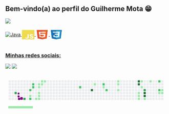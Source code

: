 ## Bem-vindo(a) ao perfil do Guilherme Mota 😁

 <div>
   <a href="https://github.com/guimota22">
   <img height="180em" src="https://github-readme-stats.vercel.app/api/top-langs/?username=guimota22&layout=compact&langs_count=6&theme=tokyonight"/>
</div>
    
<div style="display: inline_block"><br>
  <img align="center" alt="Java" height="30" width="40" src="https://cdn.jsdelivr.net/gh/devicons/devicon/icons/java/java-plain.svg" />
  <img align="center" alt="Js" height="30" width="40" src="https://raw.githubusercontent.com/devicons/devicon/master/icons/javascript/javascript-plain.svg">
  <img align="center" alt="HTML" height="30" width="40" src="https://raw.githubusercontent.com/devicons/devicon/master/icons/html5/html5-original.svg">
  <img align="center" alt="CSS" height="30" width="40" src="https://raw.githubusercontent.com/devicons/devicon/master/icons/css3/css3-original.svg">
</div>
 
<br>
 
### Minhas redes sociais:
 
<div> 
  <a href = "mailto:guilherme9mt@gmail.com"><img src="https://img.shields.io/badge/-Gmail-%23333?style=for-the-badge&logo=gmail&logoColor=white" target="_blank"></a>
  <a href="https://www.linkedin.com/in/gui-mota-794965287/" target="_blank"><img src="https://img.shields.io/badge/-LinkedIn-%230077B5?style=for-the-badge&logo=linkedin&logoColor=white" target="_blank"></a>
</div>

<svg viewBox="-16 -32 880 192" width="880" height="192" xmlns="http://www.w3.org/2000/svg"><style>@keyframes c0{1%{fill:var(--c1)}1.02%,to{fill:var(--ce)}}@keyframes c1{63.63%{fill:var(--c3)}63.65%,to{fill:var(--ce)}}@keyframes c2{1.34%{fill:var(--c1)}1.36%,to{fill:var(--ce)}}@keyframes c3{4.37%{fill:var(--c1)}4.39%,to{fill:var(--ce)}}@keyframes c4{4.7%{fill:var(--c1)}4.72%,to{fill:var(--ce)}}@keyframes c5{5.04%{fill:var(--c1)}5.06%,to{fill:var(--ce)}}@keyframes c6{5.38%{fill:var(--c1)}5.4%,to{fill:var(--ce)}}@keyframes c7{61.94%{fill:var(--c3)}61.96%,to{fill:var(--ce)}}@keyframes c8{2.35%{fill:var(--c1)}2.37%,to{fill:var(--ce)}}@keyframes c9{2.68%{fill:var(--c1)}2.7%,to{fill:var(--ce)}}@keyframes ca{60.26%{fill:var(--c2)}60.28%,to{fill:var(--ce)}}@keyframes cb{7.06%{fill:var(--c1)}7.08%,to{fill:var(--ce)}}@keyframes cc{61.27%{fill:var(--c2)}61.29%,to{fill:var(--ce)}}@keyframes cd{59.25%{fill:var(--c2)}59.27%,to{fill:var(--ce)}}@keyframes ce{58.91%{fill:var(--c2)}58.93%,to{fill:var(--ce)}}@keyframes cf{13.46%{fill:var(--c1)}13.48%,to{fill:var(--ce)}}@keyframes cg{9.42%{fill:var(--c1)}9.44%,to{fill:var(--ce)}}@keyframes ch{9.08%{fill:var(--c1)}9.1%,to{fill:var(--ce)}}@keyframes ci{8.41%{fill:var(--c1)}8.43%,to{fill:var(--ce)}}@keyframes cj{8.07%{fill:var(--c1)}8.09%,to{fill:var(--ce)}}@keyframes ck{13.12%{fill:var(--c1)}13.14%,to{fill:var(--ce)}}@keyframes cl{10.09%{fill:var(--c1)}10.11%,to{fill:var(--ce)}}@keyframes cm{9.75%{fill:var(--c1)}9.77%,to{fill:var(--ce)}}@keyframes cn{10.43%{fill:var(--c1)}10.45%,to{fill:var(--ce)}}@keyframes co{53.53%{fill:var(--c2)}53.55%,to{fill:var(--ce)}}@keyframes cp{88.88%{fill:var(--c4)}88.9%,to{fill:var(--ce)}}@keyframes cq{21.88%{fill:var(--c1)}21.9%,to{fill:var(--ce)}}@keyframes cr{50.5%{fill:var(--c2)}50.52%,to{fill:var(--ce)}}@keyframes cs{23.22%{fill:var(--c1)}23.24%,to{fill:var(--ce)}}@keyframes ct{49.48%{fill:var(--c2)}49.5%,to{fill:var(--ce)}}@keyframes cu{25.58%{fill:var(--c1)}25.6%,to{fill:var(--ce)}}@keyframes cv{25.24%{fill:var(--c1)}25.26%,to{fill:var(--ce)}}@keyframes cw{27.26%{fill:var(--c1)}27.28%,to{fill:var(--ce)}}@keyframes cx{82.48%{fill:var(--c4)}82.5%,to{fill:var(--ce)}}@keyframes cy{82.14%{fill:var(--c4)}82.16%,to{fill:var(--ce)}}@keyframes cz{29.96%{fill:var(--c1)}29.98%,to{fill:var(--ce)}}@keyframes c10{30.29%{fill:var(--c1)}30.31%,to{fill:var(--ce)}}@keyframes c11{30.63%{fill:var(--c1)}30.65%,to{fill:var(--ce)}}@keyframes c12{37.7%{fill:var(--c1)}37.72%,to{fill:var(--ce)}}@keyframes c13{38.37%{fill:var(--c1)}38.39%,to{fill:var(--ce)}}@keyframes c14{79.45%{fill:var(--c3)}79.47%,to{fill:var(--ce)}}@keyframes c15{79.79%{fill:var(--c4)}79.81%,to{fill:var(--ce)}}@keyframes c16{80.12%{fill:var(--c4)}80.14%,to{fill:var(--ce)}}@keyframes c17{31.3%{fill:var(--c1)}31.32%,to{fill:var(--ce)}}@keyframes c18{36.69%{fill:var(--c1)}36.71%,to{fill:var(--ce)}}@keyframes c19{42.41%{fill:var(--c2)}42.43%,to{fill:var(--ce)}}@keyframes c1a{40.73%{fill:var(--c2)}40.75%,to{fill:var(--ce)}}@keyframes c1b{33.66%{fill:var(--c1)}33.68%,to{fill:var(--ce)}}@keyframes c1c{34.33%{fill:var(--c1)}34.35%,to{fill:var(--ce)}}@keyframes c1d{34%{fill:var(--c1)}34.02%,to{fill:var(--ce)}}@keyframes u0{1%{transform:scale(0,1)}1.02%,1.34%{transform:scale(.03,1)}1.36%,2.35%{transform:scale(.06,1)}2.37%,2.68%{transform:scale(.09,1)}2.7%,4.37%{transform:scale(.12,1)}4.39%,4.7%{transform:scale(.15,1)}4.72%,5.04%{transform:scale(.18,1)}5.06%,5.38%{transform:scale(.21,1)}5.4%,7.06%{transform:scale(.24,1)}7.08%,8.07%{transform:scale(.27,1)}8.09%,8.41%{transform:scale(.3,1)}8.43%,9.08%{transform:scale(.33,1)}9.1%,9.42%{transform:scale(.36,1)}9.44%,9.75%{transform:scale(.39,1)}10.09%,9.77%{transform:scale(.42,1)}10.11%,10.43%{transform:scale(.45,1)}10.45%,13.12%{transform:scale(.48,1)}13.14%,13.46%{transform:scale(.52,1)}13.48%,21.88%{transform:scale(.55,1)}21.9%,23.22%{transform:scale(.58,1)}23.24%,25.24%{transform:scale(.61,1)}25.26%,25.58%{transform:scale(.64,1)}25.6%,27.26%{transform:scale(.67,1)}27.28%,29.96%{transform:scale(.7,1)}29.98%,30.29%{transform:scale(.73,1)}30.31%,30.63%{transform:scale(.76,1)}30.65%,31.3%{transform:scale(.79,1)}31.32%,33.66%{transform:scale(.82,1)}33.68%,34%{transform:scale(.85,1)}34.02%,34.33%{transform:scale(.88,1)}34.35%,36.69%{transform:scale(.91,1)}36.71%,37.7%{transform:scale(.94,1)}37.72%,38.37%{transform:scale(.97,1)}38.39%,to{transform:scale(1,1)}}@keyframes u1{40.73%{transform:scale(0,1)}40.75%,42.41%{transform:scale(.11,1)}42.43%,49.48%{transform:scale(.22,1)}49.5%,50.5%{transform:scale(.33,1)}50.52%,53.53%{transform:scale(.44,1)}53.55%,58.91%{transform:scale(.56,1)}58.93%,59.25%{transform:scale(.67,1)}59.27%,60.26%{transform:scale(.78,1)}60.28%,61.27%{transform:scale(.89,1)}61.29%,to{transform:scale(1,1)}}@keyframes u2{61.94%{transform:scale(0,1)}61.96%,63.63%{transform:scale(.33,1)}63.65%,79.45%{transform:scale(.67,1)}79.47%,to{transform:scale(1,1)}}@keyframes u3{79.79%{transform:scale(0,1)}79.81%,80.12%{transform:scale(.2,1)}80.14%,82.14%{transform:scale(.4,1)}82.16%,82.48%{transform:scale(.6,1)}82.5%,88.88%{transform:scale(.8,1)}88.9%,to{transform:scale(1,1)}}@keyframes s0{0%,99.66%{transform:translate(0,-16px)}.34%{transform:translate(0,0)}2.36%{transform:translate(96px,0)}2.69%{transform:translate(96px,16px)}3.7%,97.98%{transform:translate(48px,16px)}5.39%{transform:translate(48px,96px)}5.72%{transform:translate(64px,96px)}6.06%{transform:translate(64px,80px)}8.08%{transform:translate(160px,80px)}11.45%,9.43%{transform:translate(160px,16px)}9.76%{transform:translate(176px,16px)}10.1%{transform:translate(176px,0)}10.44%{transform:translate(192px,0)}10.77%{transform:translate(192px,16px)}13.13%{transform:translate(160px,96px)}13.47%{transform:translate(144px,96px)}13.8%{transform:translate(144px,80px)}20.54%{transform:translate(464px,80px)}21.89%{transform:translate(464px,16px)}22.56%{transform:translate(496px,16px)}22.9%{transform:translate(496px,32px)}24.92%{transform:translate(592px,32px)}25.59%{transform:translate(592px,0)}25.93%{transform:translate(608px,0)}26.26%{transform:translate(608px,16px)}26.6%{transform:translate(592px,16px)}27.27%{transform:translate(592px,48px)}29.63%{transform:translate(704px,48px)}30.64%{transform:translate(704px,96px)}33%{transform:translate(816px,96px)}33.67%{transform:translate(816px,64px)}34.01%{transform:translate(832px,64px)}35.02%{transform:translate(832px,16px)}35.69%{transform:translate(800px,16px)}36.03%{transform:translate(800px,0)}37.71%,44.44%{transform:translate(720px,0)}38.38%,45.12%{transform:translate(720px,32px)}40.4%{transform:translate(816px,32px)}40.74%{transform:translate(816px,48px)}41.08%{transform:translate(832px,48px)}42.09%{transform:translate(832px,0)}49.16%{transform:translate(528px,32px)}49.49%{transform:translate(528px,48px)}49.83%{transform:translate(512px,48px)}50.51%{transform:translate(512px,16px)}53.2%{transform:translate(384px,16px)}53.54%{transform:translate(384px,32px)}58.92%{transform:translate(128px,32px)}59.26%{transform:translate(128px,16px)}59.6%{transform:translate(112px,16px)}61.28%{transform:translate(112px,96px)}61.95%{transform:translate(80px,96px)}62.63%{transform:translate(80px,64px)}63.64%{transform:translate(32px,64px)}63.97%{transform:translate(32px,48px)}72.39%{transform:translate(432px,48px)}72.73%{transform:translate(432px,32px)}79.12%{transform:translate(736px,32px)}80.13%{transform:translate(736px,80px)}80.47%{transform:translate(720px,80px)}81.82%{transform:translate(720px,16px)}82.15%{transform:translate(704px,16px)}82.49%{transform:translate(704px,0)}87.88%{transform:translate(448px,0)}88.89%{transform:translate(448px,48px)}96.3%{transform:translate(96px,48px)}96.63%{transform:translate(96px,32px)}96.97%{transform:translate(80px,32px)}97.31%{transform:translate(80px,16px)}98.65%{transform:translate(48px,-16px)}}@keyframes s1{0%,99.66%{transform:translate(16px,-16px)}.34%{transform:translate(0,-16px)}.67%{transform:translate(0,0)}2.69%{transform:translate(96px,0)}3.03%{transform:translate(96px,16px)}4.04%,98.32%{transform:translate(48px,16px)}5.72%{transform:translate(48px,96px)}6.06%{transform:translate(64px,96px)}6.4%{transform:translate(64px,80px)}8.42%{transform:translate(160px,80px)}11.78%,9.76%{transform:translate(160px,16px)}10.1%{transform:translate(176px,16px)}10.44%{transform:translate(176px,0)}10.77%{transform:translate(192px,0)}11.11%{transform:translate(192px,16px)}13.47%{transform:translate(160px,96px)}13.8%{transform:translate(144px,96px)}14.14%{transform:translate(144px,80px)}20.88%{transform:translate(464px,80px)}22.22%{transform:translate(464px,16px)}22.9%{transform:translate(496px,16px)}23.23%{transform:translate(496px,32px)}25.25%{transform:translate(592px,32px)}25.93%{transform:translate(592px,0)}26.26%{transform:translate(608px,0)}26.6%{transform:translate(608px,16px)}26.94%{transform:translate(592px,16px)}27.61%{transform:translate(592px,48px)}29.97%{transform:translate(704px,48px)}30.98%{transform:translate(704px,96px)}33.33%{transform:translate(816px,96px)}34.01%{transform:translate(816px,64px)}34.34%{transform:translate(832px,64px)}35.35%{transform:translate(832px,16px)}36.03%{transform:translate(800px,16px)}36.36%{transform:translate(800px,0)}38.05%,44.78%{transform:translate(720px,0)}38.72%,45.45%{transform:translate(720px,32px)}40.74%{transform:translate(816px,32px)}41.08%{transform:translate(816px,48px)}41.41%{transform:translate(832px,48px)}42.42%{transform:translate(832px,0)}49.49%{transform:translate(528px,32px)}49.83%{transform:translate(528px,48px)}50.17%{transform:translate(512px,48px)}50.84%{transform:translate(512px,16px)}53.54%{transform:translate(384px,16px)}53.87%{transform:translate(384px,32px)}59.26%{transform:translate(128px,32px)}59.6%{transform:translate(128px,16px)}59.93%{transform:translate(112px,16px)}61.62%{transform:translate(112px,96px)}62.29%{transform:translate(80px,96px)}62.96%{transform:translate(80px,64px)}63.97%{transform:translate(32px,64px)}64.31%{transform:translate(32px,48px)}72.73%{transform:translate(432px,48px)}73.06%{transform:translate(432px,32px)}79.46%{transform:translate(736px,32px)}80.47%{transform:translate(736px,80px)}80.81%{transform:translate(720px,80px)}82.15%{transform:translate(720px,16px)}82.49%{transform:translate(704px,16px)}82.83%{transform:translate(704px,0)}88.22%{transform:translate(448px,0)}89.23%{transform:translate(448px,48px)}96.63%{transform:translate(96px,48px)}96.97%{transform:translate(96px,32px)}97.31%{transform:translate(80px,32px)}97.64%{transform:translate(80px,16px)}98.99%{transform:translate(48px,-16px)}}@keyframes s2{0%,99.66%{transform:translate(32px,-16px)}.67%{transform:translate(0,-16px)}1.01%{transform:translate(0,0)}3.03%{transform:translate(96px,0)}3.37%{transform:translate(96px,16px)}4.38%,98.65%{transform:translate(48px,16px)}6.06%{transform:translate(48px,96px)}6.4%{transform:translate(64px,96px)}6.73%{transform:translate(64px,80px)}8.75%{transform:translate(160px,80px)}10.1%,12.12%{transform:translate(160px,16px)}10.44%{transform:translate(176px,16px)}10.77%{transform:translate(176px,0)}11.11%{transform:translate(192px,0)}11.45%{transform:translate(192px,16px)}13.8%{transform:translate(160px,96px)}14.14%{transform:translate(144px,96px)}14.48%{transform:translate(144px,80px)}21.21%{transform:translate(464px,80px)}22.56%{transform:translate(464px,16px)}23.23%{transform:translate(496px,16px)}23.57%{transform:translate(496px,32px)}25.59%{transform:translate(592px,32px)}26.26%{transform:translate(592px,0)}26.6%{transform:translate(608px,0)}26.94%{transform:translate(608px,16px)}27.27%{transform:translate(592px,16px)}27.95%{transform:translate(592px,48px)}30.3%{transform:translate(704px,48px)}31.31%{transform:translate(704px,96px)}33.67%{transform:translate(816px,96px)}34.34%{transform:translate(816px,64px)}34.68%{transform:translate(832px,64px)}35.69%{transform:translate(832px,16px)}36.36%{transform:translate(800px,16px)}36.7%{transform:translate(800px,0)}38.38%,45.12%{transform:translate(720px,0)}39.06%,45.79%{transform:translate(720px,32px)}41.08%{transform:translate(816px,32px)}41.41%{transform:translate(816px,48px)}41.75%{transform:translate(832px,48px)}42.76%{transform:translate(832px,0)}49.83%{transform:translate(528px,32px)}50.17%{transform:translate(528px,48px)}50.51%{transform:translate(512px,48px)}51.18%{transform:translate(512px,16px)}53.87%{transform:translate(384px,16px)}54.21%{transform:translate(384px,32px)}59.6%{transform:translate(128px,32px)}59.93%{transform:translate(128px,16px)}60.27%{transform:translate(112px,16px)}61.95%{transform:translate(112px,96px)}62.63%{transform:translate(80px,96px)}63.3%{transform:translate(80px,64px)}64.31%{transform:translate(32px,64px)}64.65%{transform:translate(32px,48px)}73.06%{transform:translate(432px,48px)}73.4%{transform:translate(432px,32px)}79.8%{transform:translate(736px,32px)}80.81%{transform:translate(736px,80px)}81.14%{transform:translate(720px,80px)}82.49%{transform:translate(720px,16px)}82.83%{transform:translate(704px,16px)}83.16%{transform:translate(704px,0)}88.55%{transform:translate(448px,0)}89.56%{transform:translate(448px,48px)}96.97%{transform:translate(96px,48px)}97.31%{transform:translate(96px,32px)}97.64%{transform:translate(80px,32px)}97.98%{transform:translate(80px,16px)}99.33%{transform:translate(48px,-16px)}}@keyframes s3{0%,99.66%{transform:translate(48px,-16px)}1.01%{transform:translate(0,-16px)}1.35%{transform:translate(0,0)}3.37%{transform:translate(96px,0)}3.7%{transform:translate(96px,16px)}4.71%,98.99%{transform:translate(48px,16px)}6.4%{transform:translate(48px,96px)}6.73%{transform:translate(64px,96px)}7.07%{transform:translate(64px,80px)}9.09%{transform:translate(160px,80px)}10.44%,12.46%{transform:translate(160px,16px)}10.77%{transform:translate(176px,16px)}11.11%{transform:translate(176px,0)}11.45%{transform:translate(192px,0)}11.78%{transform:translate(192px,16px)}14.14%{transform:translate(160px,96px)}14.48%{transform:translate(144px,96px)}14.81%{transform:translate(144px,80px)}21.55%{transform:translate(464px,80px)}22.9%{transform:translate(464px,16px)}23.57%{transform:translate(496px,16px)}23.91%{transform:translate(496px,32px)}25.93%{transform:translate(592px,32px)}26.6%{transform:translate(592px,0)}26.94%{transform:translate(608px,0)}27.27%{transform:translate(608px,16px)}27.61%{transform:translate(592px,16px)}28.28%{transform:translate(592px,48px)}30.64%{transform:translate(704px,48px)}31.65%{transform:translate(704px,96px)}34.01%{transform:translate(816px,96px)}34.68%{transform:translate(816px,64px)}35.02%{transform:translate(832px,64px)}36.03%{transform:translate(832px,16px)}36.7%{transform:translate(800px,16px)}37.04%{transform:translate(800px,0)}38.72%,45.45%{transform:translate(720px,0)}39.39%,46.13%{transform:translate(720px,32px)}41.41%{transform:translate(816px,32px)}41.75%{transform:translate(816px,48px)}42.09%{transform:translate(832px,48px)}43.1%{transform:translate(832px,0)}50.17%{transform:translate(528px,32px)}50.51%{transform:translate(528px,48px)}50.84%{transform:translate(512px,48px)}51.52%{transform:translate(512px,16px)}54.21%{transform:translate(384px,16px)}54.55%{transform:translate(384px,32px)}59.93%{transform:translate(128px,32px)}60.27%{transform:translate(128px,16px)}60.61%{transform:translate(112px,16px)}62.29%{transform:translate(112px,96px)}62.96%{transform:translate(80px,96px)}63.64%{transform:translate(80px,64px)}64.65%{transform:translate(32px,64px)}64.98%{transform:translate(32px,48px)}73.4%{transform:translate(432px,48px)}73.74%{transform:translate(432px,32px)}80.13%{transform:translate(736px,32px)}81.14%{transform:translate(736px,80px)}81.48%{transform:translate(720px,80px)}82.83%{transform:translate(720px,16px)}83.16%{transform:translate(704px,16px)}83.5%{transform:translate(704px,0)}88.89%{transform:translate(448px,0)}89.9%{transform:translate(448px,48px)}97.31%{transform:translate(96px,48px)}97.64%{transform:translate(96px,32px)}97.98%{transform:translate(80px,32px)}98.32%{transform:translate(80px,16px)}}:root{--cb:#1b1f230a;--cs:purple;--ce:#ebedf0;--c0:#ebedf0;--c1:#9be9a8;--c2:#40c463;--c3:#30a14e;--c4:#216e39}@media (prefers-color-scheme:dark){:root{--cb:#1b1f230a;--cs:purple;--ce:#161b22;--c1:#01311f;--c2:#034525;--c3:#0f6d31;--c4:#00c647}}.c{shape-rendering:geometricPrecision;rx:2;ry:2;fill:var(--ce);stroke-width:1px;stroke:var(--cb);animation:none 29700ms linear infinite}.c.c0{fill:var(--c1);animation-name:c0}.c.c1{fill:var(--c3);animation-name:c1}.c.c2,.c.c3{fill:var(--c1);animation-name:c2}.c.c3{animation-name:c3}.c.c4,.c.c5,.c.c6{fill:var(--c1);animation-name:c4}.c.c5,.c.c6{animation-name:c5}.c.c6{animation-name:c6}.c.c7{fill:var(--c3);animation-name:c7}.c.c8,.c.c9{fill:var(--c1);animation-name:c8}.c.c9{animation-name:c9}.c.ca{fill:var(--c2);animation-name:ca}.c.cb{fill:var(--c1);animation-name:cb}.c.cc,.c.cd,.c.ce{fill:var(--c2);animation-name:cc}.c.cd,.c.ce{animation-name:cd}.c.ce{animation-name:ce}.c.cf,.c.cg,.c.ch{fill:var(--c1);animation-name:cf}.c.cg,.c.ch{animation-name:cg}.c.ch{animation-name:ch}.c.ci,.c.cj,.c.ck{fill:var(--c1);animation-name:ci}.c.cj,.c.ck{animation-name:cj}.c.ck{animation-name:ck}.c.cl,.c.cm,.c.cn{fill:var(--c1);animation-name:cl}.c.cm,.c.cn{animation-name:cm}.c.cn{animation-name:cn}.c.co{fill:var(--c2);animation-name:co}.c.cp{fill:var(--c4);animation-name:cp}.c.cq{fill:var(--c1);animation-name:cq}.c.cr{fill:var(--c2);animation-name:cr}.c.cs{fill:var(--c1);animation-name:cs}.c.ct{fill:var(--c2);animation-name:ct}.c.cu,.c.cv,.c.cw{fill:var(--c1);animation-name:cu}.c.cv,.c.cw{animation-name:cv}.c.cw{animation-name:cw}.c.cx,.c.cy{fill:var(--c4);animation-name:cx}.c.cy{animation-name:cy}.c.c10,.c.cz{fill:var(--c1);animation-name:cz}.c.c10{animation-name:c10}.c.c11,.c.c12,.c.c13{fill:var(--c1);animation-name:c11}.c.c12,.c.c13{animation-name:c12}.c.c13{animation-name:c13}.c.c14{fill:var(--c3);animation-name:c14}.c.c15,.c.c16{fill:var(--c4);animation-name:c15}.c.c16{animation-name:c16}.c.c17,.c.c18{fill:var(--c1);animation-name:c17}.c.c18{animation-name:c18}.c.c19,.c.c1a{fill:var(--c2);animation-name:c19}.c.c1a{animation-name:c1a}.c.c1b,.c.c1c,.c.c1d{fill:var(--c1);animation-name:c1b}.c.c1c,.c.c1d{animation-name:c1c}.c.c1d{animation-name:c1d}.s,.u{animation:none linear 29700ms infinite}.u,.u.u0{transform-origin:0 0}.u{transform:scale(0,1)}.u.u0{fill:var(--c1);animation-name:u0}.u.u1{fill:var(--c2);animation-name:u1;transform-origin:559.7px 0}.u.u2{fill:var(--c3);animation-name:u2;transform-origin:712.3px 0}.u.u3{fill:var(--c4);animation-name:u3;transform-origin:763.2px 0}.s{shape-rendering:geometricPrecision;fill:var(--cs)}.s.s0{transform:translate(0,-16px);animation-name:s0}.s.s1{transform:translate(16px,-16px);animation-name:s1}.s.s2{transform:translate(32px,-16px);animation-name:s2}.s.s3{transform:translate(48px,-16px);animation-name:s3}</style><rect class="c" x="2" y="2" width="12" height="12"/><rect class="c" x="2" y="18" width="12" height="12"/><rect class="c" x="2" y="34" width="12" height="12"/><rect class="c" x="2" y="50" width="12" height="12"/><rect class="c" x="2" y="66" width="12" height="12"/><rect class="c" x="2" y="82" width="12" height="12"/><rect class="c" x="2" y="98" width="12" height="12"/><rect class="c" x="18" y="2" width="12" height="12"/><rect class="c" x="18" y="18" width="12" height="12"/><rect class="c" x="18" y="34" width="12" height="12"/><rect class="c" x="18" y="50" width="12" height="12"/><rect class="c" x="18" y="66" width="12" height="12"/><rect class="c" x="18" y="82" width="12" height="12"/><rect class="c" x="18" y="98" width="12" height="12"/><rect class="c c0" x="34" y="2" width="12" height="12"/><rect class="c" x="34" y="18" width="12" height="12"/><rect class="c" x="34" y="34" width="12" height="12"/><rect class="c" x="34" y="50" width="12" height="12"/><rect class="c c1" x="34" y="66" width="12" height="12"/><rect class="c" x="34" y="82" width="12" height="12"/><rect class="c" x="34" y="98" width="12" height="12"/><rect class="c c2" x="50" y="2" width="12" height="12"/><rect class="c" x="50" y="18" width="12" height="12"/><rect class="c" x="50" y="34" width="12" height="12"/><rect class="c c3" x="50" y="50" width="12" height="12"/><rect class="c c4" x="50" y="66" width="12" height="12"/><rect class="c c5" x="50" y="82" width="12" height="12"/><rect class="c c6" x="50" y="98" width="12" height="12"/><rect class="c" x="66" y="2" width="12" height="12"/><rect class="c" x="66" y="18" width="12" height="12"/><rect class="c" x="66" y="34" width="12" height="12"/><rect class="c" x="66" y="50" width="12" height="12"/><rect class="c" x="66" y="66" width="12" height="12"/><rect class="c" x="66" y="82" width="12" height="12"/><rect class="c" x="66" y="98" width="12" height="12"/><rect class="c" x="82" y="2" width="12" height="12"/><rect class="c" x="82" y="18" width="12" height="12"/><rect class="c" x="82" y="34" width="12" height="12"/><rect class="c" x="82" y="50" width="12" height="12"/><rect class="c" x="82" y="66" width="12" height="12"/><rect class="c" x="82" y="82" width="12" height="12"/><rect class="c c7" x="82" y="98" width="12" height="12"/><rect class="c c8" x="98" y="2" width="12" height="12"/><rect class="c c9" x="98" y="18" width="12" height="12"/><rect class="c" x="98" y="34" width="12" height="12"/><rect class="c" x="98" y="50" width="12" height="12"/><rect class="c" x="98" y="66" width="12" height="12"/><rect class="c" x="98" y="82" width="12" height="12"/><rect class="c" x="98" y="98" width="12" height="12"/><rect class="c" x="114" y="2" width="12" height="12"/><rect class="c" x="114" y="18" width="12" height="12"/><rect class="c" x="114" y="34" width="12" height="12"/><rect class="c ca" x="114" y="50" width="12" height="12"/><rect class="c" x="114" y="66" width="12" height="12"/><rect class="c cb" x="114" y="82" width="12" height="12"/><rect class="c cc" x="114" y="98" width="12" height="12"/><rect class="c" x="130" y="2" width="12" height="12"/><rect class="c cd" x="130" y="18" width="12" height="12"/><rect class="c ce" x="130" y="34" width="12" height="12"/><rect class="c" x="130" y="50" width="12" height="12"/><rect class="c" x="130" y="66" width="12" height="12"/><rect class="c" x="130" y="82" width="12" height="12"/><rect class="c" x="130" y="98" width="12" height="12"/><rect class="c" x="146" y="2" width="12" height="12"/><rect class="c" x="146" y="18" width="12" height="12"/><rect class="c" x="146" y="34" width="12" height="12"/><rect class="c" x="146" y="50" width="12" height="12"/><rect class="c" x="146" y="66" width="12" height="12"/><rect class="c" x="146" y="82" width="12" height="12"/><rect class="c cf" x="146" y="98" width="12" height="12"/><rect class="c" x="162" y="2" width="12" height="12"/><rect class="c cg" x="162" y="18" width="12" height="12"/><rect class="c ch" x="162" y="34" width="12" height="12"/><rect class="c" x="162" y="50" width="12" height="12"/><rect class="c ci" x="162" y="66" width="12" height="12"/><rect class="c cj" x="162" y="82" width="12" height="12"/><rect class="c ck" x="162" y="98" width="12" height="12"/><rect class="c cl" x="178" y="2" width="12" height="12"/><rect class="c cm" x="178" y="18" width="12" height="12"/><rect class="c" x="178" y="34" width="12" height="12"/><rect class="c" x="178" y="50" width="12" height="12"/><rect class="c" x="178" y="66" width="12" height="12"/><rect class="c" x="178" y="82" width="12" height="12"/><rect class="c" x="178" y="98" width="12" height="12"/><rect class="c cn" x="194" y="2" width="12" height="12"/><rect class="c" x="194" y="18" width="12" height="12"/><rect class="c" x="194" y="34" width="12" height="12"/><rect class="c" x="194" y="50" width="12" height="12"/><rect class="c" x="194" y="66" width="12" height="12"/><rect class="c" x="194" y="82" width="12" height="12"/><rect class="c" x="194" y="98" width="12" height="12"/><rect class="c" x="210" y="2" width="12" height="12"/><rect class="c" x="210" y="18" width="12" height="12"/><rect class="c" x="210" y="34" width="12" height="12"/><rect class="c" x="210" y="50" width="12" height="12"/><rect class="c" x="210" y="66" width="12" height="12"/><rect class="c" x="210" y="82" width="12" height="12"/><rect class="c" x="210" y="98" width="12" height="12"/><rect class="c" x="226" y="2" width="12" height="12"/><rect class="c" x="226" y="18" width="12" height="12"/><rect class="c" x="226" y="34" width="12" height="12"/><rect class="c" x="226" y="50" width="12" height="12"/><rect class="c" x="226" y="66" width="12" height="12"/><rect class="c" x="226" y="82" width="12" height="12"/><rect class="c" x="226" y="98" width="12" height="12"/><rect class="c" x="242" y="2" width="12" height="12"/><rect class="c" x="242" y="18" width="12" height="12"/><rect class="c" x="242" y="34" width="12" height="12"/><rect class="c" x="242" y="50" width="12" height="12"/><rect class="c" x="242" y="66" width="12" height="12"/><rect class="c" x="242" y="82" width="12" height="12"/><rect class="c" x="242" y="98" width="12" height="12"/><rect class="c" x="258" y="2" width="12" height="12"/><rect class="c" x="258" y="18" width="12" height="12"/><rect class="c" x="258" y="34" width="12" height="12"/><rect class="c" x="258" y="50" width="12" height="12"/><rect class="c" x="258" y="66" width="12" height="12"/><rect class="c" x="258" y="82" width="12" height="12"/><rect class="c" x="258" y="98" width="12" height="12"/><rect class="c" x="274" y="2" width="12" height="12"/><rect class="c" x="274" y="18" width="12" height="12"/><rect class="c" x="274" y="34" width="12" height="12"/><rect class="c" x="274" y="50" width="12" height="12"/><rect class="c" x="274" y="66" width="12" height="12"/><rect class="c" x="274" y="82" width="12" height="12"/><rect class="c" x="274" y="98" width="12" height="12"/><rect class="c" x="290" y="2" width="12" height="12"/><rect class="c" x="290" y="18" width="12" height="12"/><rect class="c" x="290" y="34" width="12" height="12"/><rect class="c" x="290" y="50" width="12" height="12"/><rect class="c" x="290" y="66" width="12" height="12"/><rect class="c" x="290" y="82" width="12" height="12"/><rect class="c" x="290" y="98" width="12" height="12"/><rect class="c" x="306" y="2" width="12" height="12"/><rect class="c" x="306" y="18" width="12" height="12"/><rect class="c" x="306" y="34" width="12" height="12"/><rect class="c" x="306" y="50" width="12" height="12"/><rect class="c" x="306" y="66" width="12" height="12"/><rect class="c" x="306" y="82" width="12" height="12"/><rect class="c" x="306" y="98" width="12" height="12"/><rect class="c" x="322" y="2" width="12" height="12"/><rect class="c" x="322" y="18" width="12" height="12"/><rect class="c" x="322" y="34" width="12" height="12"/><rect class="c" x="322" y="50" width="12" height="12"/><rect class="c" x="322" y="66" width="12" height="12"/><rect class="c" x="322" y="82" width="12" height="12"/><rect class="c" x="322" y="98" width="12" height="12"/><rect class="c" x="338" y="2" width="12" height="12"/><rect class="c" x="338" y="18" width="12" height="12"/><rect class="c" x="338" y="34" width="12" height="12"/><rect class="c" x="338" y="50" width="12" height="12"/><rect class="c" x="338" y="66" width="12" height="12"/><rect class="c" x="338" y="82" width="12" height="12"/><rect class="c" x="338" y="98" width="12" height="12"/><rect class="c" x="354" y="2" width="12" height="12"/><rect class="c" x="354" y="18" width="12" height="12"/><rect class="c" x="354" y="34" width="12" height="12"/><rect class="c" x="354" y="50" width="12" height="12"/><rect class="c" x="354" y="66" width="12" height="12"/><rect class="c" x="354" y="82" width="12" height="12"/><rect class="c" x="354" y="98" width="12" height="12"/><rect class="c" x="370" y="2" width="12" height="12"/><rect class="c" x="370" y="18" width="12" height="12"/><rect class="c" x="370" y="34" width="12" height="12"/><rect class="c" x="370" y="50" width="12" height="12"/><rect class="c" x="370" y="66" width="12" height="12"/><rect class="c" x="370" y="82" width="12" height="12"/><rect class="c" x="370" y="98" width="12" height="12"/><rect class="c" x="386" y="2" width="12" height="12"/><rect class="c" x="386" y="18" width="12" height="12"/><rect class="c co" x="386" y="34" width="12" height="12"/><rect class="c" x="386" y="50" width="12" height="12"/><rect class="c" x="386" y="66" width="12" height="12"/><rect class="c" x="386" y="82" width="12" height="12"/><rect class="c" x="386" y="98" width="12" height="12"/><rect class="c" x="402" y="2" width="12" height="12"/><rect class="c" x="402" y="18" width="12" height="12"/><rect class="c" x="402" y="34" width="12" height="12"/><rect class="c" x="402" y="50" width="12" height="12"/><rect class="c" x="402" y="66" width="12" height="12"/><rect class="c" x="402" y="82" width="12" height="12"/><rect class="c" x="402" y="98" width="12" height="12"/><rect class="c" x="418" y="2" width="12" height="12"/><rect class="c" x="418" y="18" width="12" height="12"/><rect class="c" x="418" y="34" width="12" height="12"/><rect class="c" x="418" y="50" width="12" height="12"/><rect class="c" x="418" y="66" width="12" height="12"/><rect class="c" x="418" y="82" width="12" height="12"/><rect class="c" x="418" y="98" width="12" height="12"/><rect class="c" x="434" y="2" width="12" height="12"/><rect class="c" x="434" y="18" width="12" height="12"/><rect class="c" x="434" y="34" width="12" height="12"/><rect class="c" x="434" y="50" width="12" height="12"/><rect class="c" x="434" y="66" width="12" height="12"/><rect class="c" x="434" y="82" width="12" height="12"/><rect class="c" x="434" y="98" width="12" height="12"/><rect class="c" x="450" y="2" width="12" height="12"/><rect class="c" x="450" y="18" width="12" height="12"/><rect class="c" x="450" y="34" width="12" height="12"/><rect class="c cp" x="450" y="50" width="12" height="12"/><rect class="c" x="450" y="66" width="12" height="12"/><rect class="c" x="450" y="82" width="12" height="12"/><rect class="c" x="450" y="98" width="12" height="12"/><rect class="c" x="466" y="2" width="12" height="12"/><rect class="c cq" x="466" y="18" width="12" height="12"/><rect class="c" x="466" y="34" width="12" height="12"/><rect class="c" x="466" y="50" width="12" height="12"/><rect class="c" x="466" y="66" width="12" height="12"/><rect class="c" x="466" y="82" width="12" height="12"/><rect class="c" x="466" y="98" width="12" height="12"/><rect class="c" x="482" y="2" width="12" height="12"/><rect class="c" x="482" y="18" width="12" height="12"/><rect class="c" x="482" y="34" width="12" height="12"/><rect class="c" x="482" y="50" width="12" height="12"/><rect class="c" x="482" y="66" width="12" height="12"/><rect class="c" x="482" y="82" width="12" height="12"/><rect class="c" x="482" y="98" width="12" height="12"/><rect class="c" x="498" y="2" width="12" height="12"/><rect class="c" x="498" y="18" width="12" height="12"/><rect class="c" x="498" y="34" width="12" height="12"/><rect class="c" x="498" y="50" width="12" height="12"/><rect class="c" x="498" y="66" width="12" height="12"/><rect class="c" x="498" y="82" width="12" height="12"/><rect class="c" x="498" y="98" width="12" height="12"/><rect class="c" x="514" y="2" width="12" height="12"/><rect class="c cr" x="514" y="18" width="12" height="12"/><rect class="c cs" x="514" y="34" width="12" height="12"/><rect class="c" x="514" y="50" width="12" height="12"/><rect class="c" x="514" y="66" width="12" height="12"/><rect class="c" x="514" y="82" width="12" height="12"/><rect class="c" x="514" y="98" width="12" height="12"/><rect class="c" x="530" y="2" width="12" height="12"/><rect class="c" x="530" y="18" width="12" height="12"/><rect class="c" x="530" y="34" width="12" height="12"/><rect class="c ct" x="530" y="50" width="12" height="12"/><rect class="c" x="530" y="66" width="12" height="12"/><rect class="c" x="530" y="82" width="12" height="12"/><rect class="c" x="530" y="98" width="12" height="12"/><rect class="c" x="546" y="2" width="12" height="12"/><rect class="c" x="546" y="18" width="12" height="12"/><rect class="c" x="546" y="34" width="12" height="12"/><rect class="c" x="546" y="50" width="12" height="12"/><rect class="c" x="546" y="66" width="12" height="12"/><rect class="c" x="546" y="82" width="12" height="12"/><rect class="c" x="546" y="98" width="12" height="12"/><rect class="c" x="562" y="2" width="12" height="12"/><rect class="c" x="562" y="18" width="12" height="12"/><rect class="c" x="562" y="34" width="12" height="12"/><rect class="c" x="562" y="50" width="12" height="12"/><rect class="c" x="562" y="66" width="12" height="12"/><rect class="c" x="562" y="82" width="12" height="12"/><rect class="c" x="562" y="98" width="12" height="12"/><rect class="c" x="578" y="2" width="12" height="12"/><rect class="c" x="578" y="18" width="12" height="12"/><rect class="c" x="578" y="34" width="12" height="12"/><rect class="c" x="578" y="50" width="12" height="12"/><rect class="c" x="578" y="66" width="12" height="12"/><rect class="c" x="578" y="82" width="12" height="12"/><rect class="c" x="578" y="98" width="12" height="12"/><rect class="c cu" x="594" y="2" width="12" height="12"/><rect class="c cv" x="594" y="18" width="12" height="12"/><rect class="c" x="594" y="34" width="12" height="12"/><rect class="c cw" x="594" y="50" width="12" height="12"/><rect class="c" x="594" y="66" width="12" height="12"/><rect class="c" x="594" y="82" width="12" height="12"/><rect class="c" x="594" y="98" width="12" height="12"/><rect class="c" x="610" y="2" width="12" height="12"/><rect class="c" x="610" y="18" width="12" height="12"/><rect class="c" x="610" y="34" width="12" height="12"/><rect class="c" x="610" y="50" width="12" height="12"/><rect class="c" x="610" y="66" width="12" height="12"/><rect class="c" x="610" y="82" width="12" height="12"/><rect class="c" x="610" y="98" width="12" height="12"/><rect class="c" x="626" y="2" width="12" height="12"/><rect class="c" x="626" y="18" width="12" height="12"/><rect class="c" x="626" y="34" width="12" height="12"/><rect class="c" x="626" y="50" width="12" height="12"/><rect class="c" x="626" y="66" width="12" height="12"/><rect class="c" x="626" y="82" width="12" height="12"/><rect class="c" x="626" y="98" width="12" height="12"/><rect class="c" x="642" y="2" width="12" height="12"/><rect class="c" x="642" y="18" width="12" height="12"/><rect class="c" x="642" y="34" width="12" height="12"/><rect class="c" x="642" y="50" width="12" height="12"/><rect class="c" x="642" y="66" width="12" height="12"/><rect class="c" x="642" y="82" width="12" height="12"/><rect class="c" x="642" y="98" width="12" height="12"/><rect class="c" x="658" y="2" width="12" height="12"/><rect class="c" x="658" y="18" width="12" height="12"/><rect class="c" x="658" y="34" width="12" height="12"/><rect class="c" x="658" y="50" width="12" height="12"/><rect class="c" x="658" y="66" width="12" height="12"/><rect class="c" x="658" y="82" width="12" height="12"/><rect class="c" x="658" y="98" width="12" height="12"/><rect class="c" x="674" y="2" width="12" height="12"/><rect class="c" x="674" y="18" width="12" height="12"/><rect class="c" x="674" y="34" width="12" height="12"/><rect class="c" x="674" y="50" width="12" height="12"/><rect class="c" x="674" y="66" width="12" height="12"/><rect class="c" x="674" y="82" width="12" height="12"/><rect class="c" x="674" y="98" width="12" height="12"/><rect class="c" x="690" y="2" width="12" height="12"/><rect class="c" x="690" y="18" width="12" height="12"/><rect class="c" x="690" y="34" width="12" height="12"/><rect class="c" x="690" y="50" width="12" height="12"/><rect class="c" x="690" y="66" width="12" height="12"/><rect class="c" x="690" y="82" width="12" height="12"/><rect class="c" x="690" y="98" width="12" height="12"/><rect class="c cx" x="706" y="2" width="12" height="12"/><rect class="c cy" x="706" y="18" width="12" height="12"/><rect class="c" x="706" y="34" width="12" height="12"/><rect class="c" x="706" y="50" width="12" height="12"/><rect class="c cz" x="706" y="66" width="12" height="12"/><rect class="c c10" x="706" y="82" width="12" height="12"/><rect class="c c11" x="706" y="98" width="12" height="12"/><rect class="c c12" x="722" y="2" width="12" height="12"/><rect class="c" x="722" y="18" width="12" height="12"/><rect class="c c13" x="722" y="34" width="12" height="12"/><rect class="c" x="722" y="50" width="12" height="12"/><rect class="c" x="722" y="66" width="12" height="12"/><rect class="c" x="722" y="82" width="12" height="12"/><rect class="c" x="722" y="98" width="12" height="12"/><rect class="c" x="738" y="2" width="12" height="12"/><rect class="c" x="738" y="18" width="12" height="12"/><rect class="c" x="738" y="34" width="12" height="12"/><rect class="c c14" x="738" y="50" width="12" height="12"/><rect class="c c15" x="738" y="66" width="12" height="12"/><rect class="c c16" x="738" y="82" width="12" height="12"/><rect class="c c17" x="738" y="98" width="12" height="12"/><rect class="c" x="754" y="2" width="12" height="12"/><rect class="c" x="754" y="18" width="12" height="12"/><rect class="c" x="754" y="34" width="12" height="12"/><rect class="c" x="754" y="50" width="12" height="12"/><rect class="c" x="754" y="66" width="12" height="12"/><rect class="c" x="754" y="82" width="12" height="12"/><rect class="c" x="754" y="98" width="12" height="12"/><rect class="c c18" x="770" y="2" width="12" height="12"/><rect class="c" x="770" y="18" width="12" height="12"/><rect class="c" x="770" y="34" width="12" height="12"/><rect class="c" x="770" y="50" width="12" height="12"/><rect class="c" x="770" y="66" width="12" height="12"/><rect class="c" x="770" y="82" width="12" height="12"/><rect class="c" x="770" y="98" width="12" height="12"/><rect class="c" x="786" y="2" width="12" height="12"/><rect class="c" x="786" y="18" width="12" height="12"/><rect class="c" x="786" y="34" width="12" height="12"/><rect class="c" x="786" y="50" width="12" height="12"/><rect class="c" x="786" y="66" width="12" height="12"/><rect class="c" x="786" y="82" width="12" height="12"/><rect class="c" x="786" y="98" width="12" height="12"/><rect class="c" x="802" y="2" width="12" height="12"/><rect class="c" x="802" y="18" width="12" height="12"/><rect class="c" x="802" y="34" width="12" height="12"/><rect class="c" x="802" y="50" width="12" height="12"/><rect class="c" x="802" y="66" width="12" height="12"/><rect class="c" x="802" y="82" width="12" height="12"/><rect class="c" x="802" y="98" width="12" height="12"/><rect class="c c19" x="818" y="2" width="12" height="12"/><rect class="c" x="818" y="18" width="12" height="12"/><rect class="c" x="818" y="34" width="12" height="12"/><rect class="c c1a" x="818" y="50" width="12" height="12"/><rect class="c c1b" x="818" y="66" width="12" height="12"/><rect class="c" x="818" y="82" width="12" height="12"/><rect class="c" x="818" y="98" width="12" height="12"/><rect class="c" x="834" y="2" width="12" height="12"/><rect class="c" x="834" y="18" width="12" height="12"/><rect class="c" x="834" y="34" width="12" height="12"/><rect class="c c1c" x="834" y="50" width="12" height="12"/><rect class="c c1d" x="834" y="66" width="12" height="12"/><rect class="c" x="834" y="82" width="12" height="12"/><rect class="c" x="834" y="98" width="12" height="12"/><rect class="u u0" height="12" width="560.3" x="0.0" y="144"/><rect class="u u1" height="12" width="153.2" x="559.7" y="144"/><rect class="u u2" height="12" width="51.5" x="712.3" y="144"/><rect class="u u3" height="12" width="85.4" x="763.2" y="144"/><rect class="s s0" x="0.8" y="0.8" width="14.4" height="14.4" rx="4.5" ry="4.5"/><rect class="s s1" x="1.8" y="1.8" width="12.3" height="12.3" rx="4.1" ry="4.1"/><rect class="s s2" x="2.6" y="2.6" width="10.8" height="10.8" rx="3.6" ry="3.6"/><rect class="s s3" x="3.0" y="3.0" width="9.9" height="9.9" rx="3.3" ry="3.3"/></svg>
